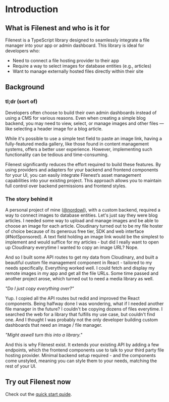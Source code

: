 # Introduction

## What is Filenest and who is it for

Filenest is a TypeScript library designed to seamlessly integrate a file manager into your app or admin dashboard.
This library is ideal for developers who:
- Need to connect a file hosting provider to their app
- Require a way to select images for database entities (e.g., articles)
- Want to manage externally hosted files directly within their site

## Background

### tl;dr (sort of)
Developers often choose to build their own admin dashboards instead of using a CMS for various reasons.
Even when creating a simple blog backend, you may need to view, select,
or manage images and other files — like selecting a header image for a blog article.

While it's possible to use a simple text field to paste an image link,
having a fully-featured media gallery, like those found in content management systems,
offers a better user experience. However, implementing such functionality can be tedious and time-consuming.

Filenest significantly reduces the effort required to build these features.
By using providers and adapters for your backend and frontend components for your UI,
you can easily integrate Filenest’s asset management capabilities into your existing project.
This approach allows you to maintain full control over backend permissions and frontend styles.

### The story behind it
A personal project of mine ([@nordowl](https://github.com/nordowl)), with a custom backend,
required a way to connect images to database entities. Let's just say they were blog articles.
I needed some way to upload and manage images and be able to choose an image for each article.
Cloudinary turned out to be my file hoster of choice because of its generous free tier, SDK and web interface (#NotSponsored).
A text field holding an image link would be the simplest to implement and would suffice for my articles -
but did I really want to open up Cloudinary everytime I wanted to copy an image URL? Nope.

And so I built some API routes to get my data from Cloudinary, and built a beautiful
custom file management component in React - tailored to my needs specifically.
Everything worked well. I could fetch and display my remote images in my app and get all the file URLs.
Some time passed and another project arose, which turned out to need a media library as well.

_"Do I just copy everything over?"_

Yup. I copied all the API routes but redid and improved the React components.
Being halfway done I was wondering, what if I needed another file manager in the future?
I couldn't be copying dozens of files everytime. I searched the web for a library
that fulfills my use case, but couldn't find one. And I thought
I was probably not the only developer building custom dashboards that need an image / file manager.

_"Might aswell turn this into a library."_

And this is why Filenest exist. It extends your existing API by adding a few endpoints,
which the frontend components use to talk to your third party file hosting provider.
Minimal backend setup required - and the components come unstyled,
meaning you can style them to your needs, matching the rest of your UI.

## Try out Filenest now
Check out the [quick start quide](/docs/getting-started/quick-start).